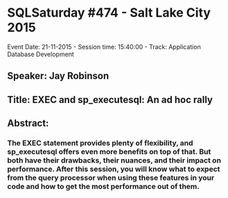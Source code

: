# SQLSaturday #474 - Salt Lake City 2015
Event Date: 21-11-2015 - Session time: 15:40:00 - Track: Application  Database Development
## Speaker: Jay Robinson
## Title: EXEC and sp_executesql: An ad hoc rally
## Abstract:
### The EXEC statement provides plenty of flexibility, and sp_executesql offers even more benefits on top of that. But both have their drawbacks, their nuances, and their impact on performance. After this session, you will know what to expect from the query processor when using these features in your code and how to get the most performance out of them.
